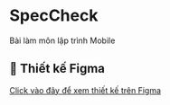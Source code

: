 # SpecCheck
Bài làm môn lập trình Mobile
## 📐 Thiết kế Figma
[Click vào đây để xem thiết kế trên Figma](https://www.figma.com/design/Ea2cHKzNHAKWENDst5pM2Z/SpecCheck?node-id=0-1&t=niyLf0TvHYu7TZzp-1)
